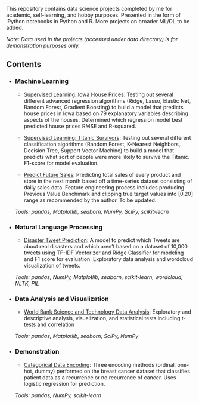 This repository contains data science projects completed by me for academic, self-learning, and hobby purposes. Presented in the form of iPython notebooks in Python and R. More projects on broader ML/DL to be added.

_Note: Data used in the projects (accessed under data directory) is for demonstration purposes only._

## Contents

- ### Machine Learning

  - [Supervised Learning: Iowa House Prices](https://github.com/yl5787/data-science-projects/blob/main/house-prices/house-prices.ipynb): Testing out several different advanced regression algorithms (Ridge, Lasso, Elastic Net, Random Forest, Gradient Boosting) to build a model that predicts house prices in Iowa based on 79 explanatory variables describing aspects of the houses. Determined which regression model best predicted house prices RMSE and R-squared.

  - [Supervised Learning: Titanic Survivors](https://github.com/yl5787/data-science-projects/blob/main/titanic/titanic.ipynb): Testing out several different classification algorithms (Random Forest, K-Nearest Neighbors, Decision Tree, Support Vector Machine) to build a model that predicts what sort of people were more likely to survive the Titanic. F1-score for model evaluation.

  - [Predict Future Sales](https://github.com/yl5787/data-science-projects/blob/main/predicting-sales/predicting-sales.ipynb): Predicting total sales of every product and store in the next month based off a time-series dataset consisting of daily sales data. Feature engineering process includes producing Previous Value Benchmark and clipping true target values into [0,20] range as recommended by the author. To be updated.

  _Tools: pandas, Matplotlib, seaborn, NumPy, SciPy, scikit-learn_

- ### Natural Language Processing

  - [Disaster Tweet Prediction](https://github.com/yl5787/data-science-projects/blob/main/disaster-tweets/disaster-tweets.ipynb): A model to predict which Tweets are about real disasters and which aren’t based on a dataset of 10,000 tweets using TF-IDF Vectorizer and Ridge Classifier for modeling and F1 score for evaluation. Exploratory data analysis and wordcloud visualization of tweets.

  _Tools: pandas, NumPy, Matplotlib, seaborn, scikit-learn, wordcloud, NLTK, PIL_

- ### Data Analysis and Visualization

  - [World Bank Science and Technology Data Analysis](https://github.com/yl5787/data-science-projects/blob/main/world-bank-science-technology/world-bank-science-technology.ipynb): Exploratory and descriptive analysis, visualization, and statistical tests including t-tests and correlation

  _Tools: pandas, Matplotlib, seaborn, SciPy, NumPy_
  
- ### Demonstration

  - [Categorical Data Encoding](https://github.com/yl5787/data-science-projects/blob/main/encodings-for-categorical-data/encoding-demonstrations.ipynb): Three encoding methods (ordinal, one-hot, dummy) performed on the breast cancer dataset that classifies patient data as a recurrence or no recurrence of cancer. Uses logistic regression for prediction.

  _Tools: pandas, NumPy, scikit-learn_
